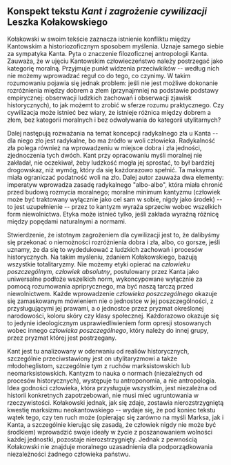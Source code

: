 ## Konspekt tekstu *Kant i zagrożenie cywilizacji* Leszka Kołakowskiego

Kołakowski w swoim tekście zaznacza istnienie konfliktu między Kantowskim 
a historiozoficznym sposobem myślenia. Uznaje samego siebie za sympatyka Kanta. 
Pyta o znaczenie filozoficznej antropologii Kanta. Zauważa, że w ujęciu 
Kantowskim człowieczeństwo należy postrzegać jako kategorię moralną. Przyjmuje 
punkt widzenia przeciwkików -- według nich nie możemy wprowadzać reguł co do 
tego, co czynimy. W takim rozumowaniu pojawia się jednak problem: jeśli nie jest 
możliwe dokonanie rozróżnienia między dobrem a złem (przynajmniej na podstawie 
podstawy empirycznej: obserwacji ludzkich zachowań i obserwacji zjawisk 
historycznych), to jak możemt to zrobić w sferze rozumu praktycznego. Czy 
cywilizacja może istnieć bez wiary, że istnieje różnica między dobrem a złem, 
bez kategorii moralnych i bez odwoływania do kategorii utylitarnych?

Dalej następują rozważania na temat koncepcji radykalnego zła u Kanta -- dla 
niego zło jest radykalne, bo ma źródło w woli człowieka. Radykalność zła polega 
również na wprowadzeniu w miejsce dobra i zła jedności, zjednoczenia tych dwóch. 
Kant przy opracowaniu myśli moralnej nie zakładał, nie oczekiwał, żeby ludzkość 
mogła jej sprostać, to był bardziej drogowskaz, niż wymóg, który da się 
każdorazowo spełnić. Ta maksyma miała ograniczać  podatność woli na zło. Dalej 
autor zauważa dwa elementy: imperatyw wprowadza zasadę radykalnego "albo-albo", 
która miała chronić przed budową rozmycia moralnego; moralne minimum kantyzmu 
(człowiek może być traktowany wyłącznie jako cel sam w sobie, nigdy jako środek) 
-- to jest uzupełnienie -- przez to kantyzm wyraża sprzeciw wobec wszelkich form 
niewolnictwa. Etyka może istnieć tylko, jeśli zakłada wyraźną różnicę między 
popędami naturalnymi a normami.

Stwierdzenie, że istotnym zagrożeniem dla cywilizacji jest to, że dalibyśmy się 
przekonać o niemożności rozróżnienia dobra i zła, albo, co gorsze, jeśli uznamy, 
że da się to wydedukować z ludzkich zachowań i procesów historycznych. Na takim 
myśleniu, zdaniem Kołakowskiego, bazują wszystkie totalitaryzmy. Nie możemy 
etyki opierać na *człowieku poszczególnym*, *człowiek absolutny*, postulowany 
przez Kanta jako uniwersalne podłoże wszelkich norm, wykoncypowane wyłącznie za 
pomocą rozumowania apriprycznego, ma być naszą tarczą przed niewolnictwem. Każde 
wprowadzenie *człowieka poszczególnego* okazuje się zamaskowanym mówieniem nie 
o jednostce w jej poszczególności, z przysługującymi jej prawami, a o jednostce 
przez pryzmat określonej narodowości, koloru skóry czy klasy społecznej. 
Każdorazowo okazuje się to jedynie ideologicznym usprawiedliwieniem form opresji 
stosowanych wobec innego *człowieka poszczególnego*, który należy do innej 
grupy, przez pryzmat której jest postrzegany.

Kant jest tu analizowany w oderwaniu od realiów historycznych, szczególnie 
przeciwstawiony jest on utylitaryzmowi a także młodoheglistom, szczególnie tym 
z ruchów marksistowskich lub neomarksistowskich. Kantyzm to nauka o normach 
(niezależnych od procesów historycznych), występuje tu antroponomia, a nie 
antropologia. Idea godności człowieka, która przysługuje wszystkim, jest 
niezależna od historii konkretnych zapotrzebowań, nie musi mieć ugruntowania 
w rzeczywistości. Kołakowski jednak, jak się zdaje, zostawia nierozstrzygniętą 
kwestię marksizmu neokantowskiego -- wydaje się, że pod koniec tekstu wątek 
tego, czy ten ruch może (opierając się zarówno na myśli Marksa, jak i Kanta, 
a szczególnie kierując się zasadą, że człowiek nigdy nie może być środkiem) 
wprowadzić swoje ideały w życie z poszanowaniem wolności każdej jednostki, 
pozostaje nierozstrzygnięty. Jednak z pewnością Kołakowski nie znajduje 
moralnego uzasadnienia dla podporządkowania niezależności żadnego człowieka 
państwu.

